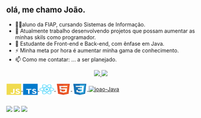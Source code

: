 ##  olá, me chamo João. 
- 👨‍💻aluno da FIAP, cursando Sistemas de Informação.
- 🔭 Atualmente trabalho desenvolvendo projetos que possam aumentar as minhas skils como programador.
- 🌱 Estudante de Front-end e Back-end, com ênfase em Java.
- ⚡ Minha meta por hora é aumentar minha gama de conhecimento.
- 📫 Como me contatar: ... a ser planejado.

<div align="center">
  <a href="https://github.com/Joao-VitorGD1703">
  <img height="180em" src="https://github-readme-stats.vercel.app/api?username=Joao-VitorGD1703&show_icons=true&theme=gruvbox_light&include_all_commits=true&count_private=true"/>
  <img height="180em" src="https://github-readme-stats.vercel.app/api/top-langs/?username=Joao-VitorGD1703&layout=compact&langs_count=7&theme=gruvbox_light"/>
</div>
  
  <div style="display: inline_block"><br>
  <img align="center" alt="Rafa-Js" height="30" width="40" src="https://raw.githubusercontent.com/devicons/devicon/master/icons/javascript/javascript-plain.svg">
  <img align="center" alt="Rafa-Ts" height="30" width="40" src="https://raw.githubusercontent.com/devicons/devicon/master/icons/typescript/typescript-plain.svg">
  <img align="center" alt="Rafa-React" height="30" width="40" src="https://raw.githubusercontent.com/devicons/devicon/master/icons/react/react-original.svg">
  <img align="center" alt="Rafa-HTML" height="30" width="40" src="https://raw.githubusercontent.com/devicons/devicon/master/icons/html5/html5-original.svg">
  <img align="center" alt="Rafa-CSS" height="30" width="40" src="https://raw.githubusercontent.com/devicons/devicon/master/icons/css3/css3-original.svg">
  <img align="center" alt="joao-Java" height="30" width="40"src="https://cdn.jsdelivr.net/gh/devicons/devicon/icons/java/java-original-wordmark.svg" />
</div>

  ##
  
  <div>
     <a href= target="><img src= https://img.shields.io/badge/Discord-7289DA?style=for-the-badge&logo=discord&logoColor=whitetarget="_blank"></a> 
  <a href = "mailto:douvernyj@gmail.com"><img src="https://img.shields.io/badge/-Gmail-%23333?style=for-the-badge&logo=gmail&logoColor=white" target="_blank"></a>
  <a href="https://www.linkedin.com/in/rafaella-ballerini-45875016a" target="_blank"><img src="https://img.shields.io/badge/-LinkedIn-%230077B5?style=for-the-badge&logo=linkedin&logoColor=white" target="_blank"></a> 
  
  
  </div>
